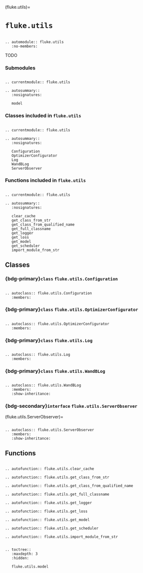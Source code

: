 (fluke.utils)=

# ``fluke.utils``

```{eval-rst}

.. automodule:: fluke.utils
   :no-members:

```

TODO

<h3>Submodules</h3>

```{eval-rst}

.. currentmodule:: fluke.utils

.. autosummary::
   :nosignatures:

   model

```

<h3>

Classes included in ``fluke.utils``

</h3>

```{eval-rst}

.. currentmodule:: fluke.utils

.. autosummary:: 
   :nosignatures:

   Configuration
   OptimizerConfigurator
   Log
   WandBLog
   ServerObserver

```

<h3>

Functions included in ``fluke.utils``

</h3>

```{eval-rst}

.. currentmodule:: fluke.utils

.. autosummary:: 
   :nosignatures:

   clear_cache
   get_class_from_str
   get_class_from_qualified_name
   get_full_classname
   get_logger
   get_loss
   get_model
   get_scheduler
   import_module_from_str

```

## Classes

<h3>

{bdg-primary}`class` ``fluke.utils.Configuration``

</h3>

```{eval-rst}

.. autoclass:: fluke.utils.Configuration
   :members:

```


<h3>

{bdg-primary}`class` ``fluke.utils.OptimizerConfigurator``

</h3>

```{eval-rst}

.. autoclass:: fluke.utils.OptimizerConfigurator
   :members:

```

<h3>

{bdg-primary}`class` ``fluke.utils.Log``

</h3>

```{eval-rst}

.. autoclass:: fluke.utils.Log
   :members:

```

<h3>

{bdg-primary}`class` ``fluke.utils.WandBLog``

</h3>

```{eval-rst}

.. autoclass:: fluke.utils.WandBLog
   :members:
   :show-inheritance:

```

<h3>

{bdg-secondary}`interface` ``fluke.utils.ServerObserver``

</h3>

(fluke.utils.ServerObserver)=

```{eval-rst}

.. autoclass:: fluke.utils.ServerObserver
   :members:
   :show-inheritance:

```

## Functions

```{eval-rst}

.. autofunction:: fluke.utils.clear_cache

.. autofunction:: fluke.utils.get_class_from_str

.. autofunction:: fluke.utils.get_class_from_qualified_name

.. autofunction:: fluke.utils.get_full_classname

.. autofunction:: fluke.utils.get_logger

.. autofunction:: fluke.utils.get_loss

.. autofunction:: fluke.utils.get_model

.. autofunction:: fluke.utils.get_scheduler

.. autofunction:: fluke.utils.import_module_from_str

```


```{eval-rst}

.. toctree::
   :maxdepth: 3
   :hidden:

   fluke.utils.model

```